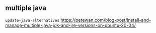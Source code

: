 ## multiple java
`update-java-alternatives`
https://petewan.com/blog-post/install-and-manage-multiple-java-jdk-and-jre-versions-on-ubuntu-20-04/
